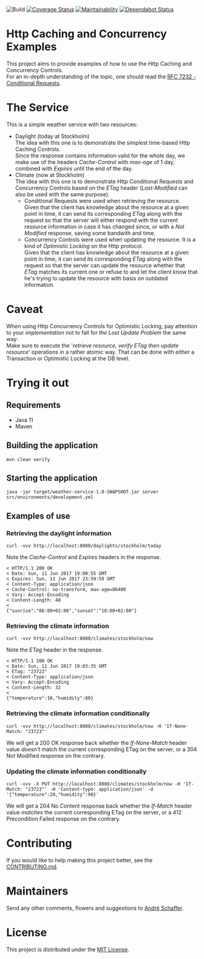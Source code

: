 ![Build](https://github.com/andreschaffer/http-caching-and-concurrency-examples/workflows/Build/badge.svg)
[![Coverage Status](https://coveralls.io/repos/github/andreschaffer/http-caching-and-concurrency-examples/badge.svg?branch=master)](https://coveralls.io/github/andreschaffer/http-caching-and-concurrency-examples?branch=master)
[![Maintainability](https://api.codeclimate.com/v1/badges/89fa44901c04343aa6a7/maintainability)](https://codeclimate.com/github/andreschaffer/http-caching-and-concurrency-examples/maintainability)
[![Dependabot Status](https://api.dependabot.com/badges/status?host=github&repo=andreschaffer/http-caching-and-concurrency-examples)](https://dependabot.com)

# Http Caching and Concurrency Examples

This project aims to provide examples of how to use the Http Caching and Concurrency Controls.  
For an in-depth understanding of the topic, one should read the [RFC 7232 - Conditional Requests](https://tools.ietf.org/html/rfc7232).

# The Service
This is a simple weather service with two resources:
- Daylight (today at Stockholm)  
  The idea with this one is to demonstrate the simplest time-based Http Caching Controls.  
  Since the response contains information valid for the whole day, we make use of the headers _Cache-Control_ with _max-age_ of 1 day,
  combined with _Expires_ until the end of the day.
- Climate (now at Stockholm)  
  The idea with this one is to demonstrate Http Conditional Requests and Concurrency Controls based on the _ETag_ header (_Last-Modified_ can also be used with the same purpose).  
  - Conditional Requests were used when retrieving the resource.  
    Given that the client has knowledge about the resource at a given point in time, it can send its corresponding _ETag_
    along with the request so that the server will either respond with the current resource information in case 
    it has changed since, or with a _Not Modified_ response, saving some bandwith and time.
  - Concurrency Controls were used when updating the resource. It is a kind of _Optimistic Locking_ on the Http protocol.   
    Given that the client has knowledge about the resource at a given point in time, it can send its corresponding _ETag_ 
    along with the request so that the server can update the resource whether that _ETag_ matches its current one 
    or refuse to and let the client know that he's trying to update the resource with basis on outdated information.

# Caveat
When using Http Concurrency Controls for Optimistic Locking, pay attention to your _implementation_
not to fall for _the Lost Update Problem_ the same way:  
Make sure to execute the '_retrieve resource, verify ETag then update resource_' operations in a rather atomic way.
That can be done with either a Transaction or Optimistic Locking at the DB level.

# Trying it out
## Requirements
- Java 11
- Maven

## Building the application
```
mvn clean verify
```
## Starting the application
```
java -jar target/weather-service-1.0-SNAPSHOT.jar server src/environments/development.yml
```

## Examples of use
### Retrieving the daylight information
```
curl -vvv http://localhost:8080/daylights/stockholm/today
```
Note the _Cache-Control_ and _Expires_ headers in the response.
```
< HTTP/1.1 200 OK
< Date: Sun, 11 Jun 2017 19:00:55 GMT
< Expires: Sun, 11 Jun 2017 23:59:59 GMT
< Content-Type: application/json
< Cache-Control: no-transform, max-age=86400
< Vary: Accept-Encoding
< Content-Length: 48
< 
{"sunrise":"06:00+02:00","sunset":"18:00+02:00"}
```

### Retrieving the climate information
```
curl -vvv http://localhost:8080/climates/stockholm/now
```
Note the _ETag_ header in the response.
```
< HTTP/1.1 200 OK
< Date: Sun, 11 Jun 2017 19:03:35 GMT
< ETag: "23723"
< Content-Type: application/json
< Vary: Accept-Encoding
< Content-Length: 32
< 
{"temperature":10,"humidity":80}
```

### Retrieving the climate information conditionally
```
curl -vvv http://localhost:8080/climates/stockholm/now -H 'If-None-Match: "23723"'
```
We will get a 200 OK response back whether the _If-None-Match_ header value _doesn't_ match the current corresponding ETag on the server,
or a 304 Not Modified response on the contrary.

### Updating the climate information conditionally
```
curl -vvv -X PUT http://localhost:8080/climates/stockholm/now -H 'If-Match: "23723"' -H 'Content-type: application/json' -d '{"temperature":20,"humidity":90}'
```
We will get a 204 No Content response back whether the _If-Match_ header value _matches_ the current corresponding ETag on the server,
or a 412 Precondition Failed response on the contrary.

# Contributing
If you would like to help making this project better, see the [CONTRIBUTING.md](CONTRIBUTING.md).  

# Maintainers
Send any other comments, flowers and suggestions to [André Schaffer](https://github.com/andreschaffer).

# License
This project is distributed under the [MIT License](LICENSE).
